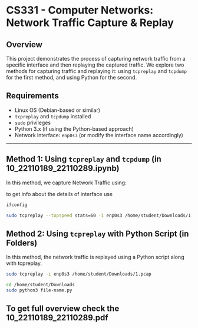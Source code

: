 # CS331 - Computer Networks: Network Traffic Capture & Replay

## Overview
This project demonstrates the process of capturing network traffic from a specific interface and then replaying the captured traffic. We explore two methods for capturing traffic and replaying it: using `tcpreplay` and `tcpdump` for the first method, and using Python for the second.

## Requirements
- Linux OS (Debian-based or similar)
- `tcpreplay` and `tcpdump` installed
- `sudo` privileges
- Python 3.x (if using the Python-based approach)
- Network interface: `enp0s3` (or modify the interface name accordingly)

---

## Method 1: Using `tcpreplay` and `tcpdump` (in 10_22110189_22110289.ipynb)

In this method, we capture Network Traffic using:

to get info about the details of interface use

```bash
ifconfig
```

```bash
sudo tcpreplay --topspeed stats=60 -i enp0s3 /home/student/Downloads/1.pcap
```

## Method 2: Using `tcpreplay` with Python Script (in Folders)

In this method, the network traffic is replayed using a Python script along with tcpreplay.

```bash
sudo tcpreplay -i enp0s3 /home/student/Downloads/1.pcap
```

```bash
cd /home/student/Downloads
sudo python3 file-name.py
```

## To get full overview check the 10_22110189_22110289.pdf

